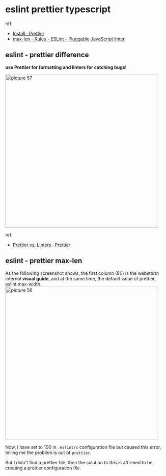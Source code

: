 # eslint prettier typescript 

ref:

- [Install · Prettier](https://prettier.io/docs/en/install.html)
- [max-len - Rules - ESLint - Pluggable JavaScript linter](https://eslint.org/docs/rules/max-len)

## eslint - prettier difference

**use Prettier for formatting and linters for catching bugs!**

<img alt="picture 57" src="https://mark-vue-oss.oss-cn-hangzhou.aliyuncs.com/1640553743915-eslint---prettier---typescript-5e1406e71c2fafa81c4e2d1ac8b26fce729dff622e07b0862140d15bec0c2019.png" width="480" />  

ref:

- [Prettier vs. Linters · Prettier](https://prettier.io/docs/en/comparison.html)

## eslint - prettier max-len

As the following screenshot shows, the first column (80) is the webstorm internal **visual guide**, and at the same time, the default value of prettier, eslint max-width.
<img alt="picture 56" src="https://mark-vue-oss.oss-cn-hangzhou.aliyuncs.com/1640553374454-eslint---prettier---typescript-d7f88146f1ca5e89f84d84b9758e2371a4dfa481e5b5e00af06dff9532d28977.png" width="480" />  

Now, I have set to 100 in `.eslintrc` configuration file but caused this error, telling me the problem is out of `prettier`.

But I didn't find a prettier file, then the solution to this is affirmed to be creating a prettier configuration file.
